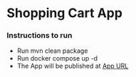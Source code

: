 # Shopping Cart App

### Instructions to run
<ul>
<li>Run mvn clean package</li>
<li>Run docker compose up -d</li>
<li>The App will be published at <a href="http://localhost:8082/ShoppingCart/index.xhtml">App URL</a></li>
</ul>